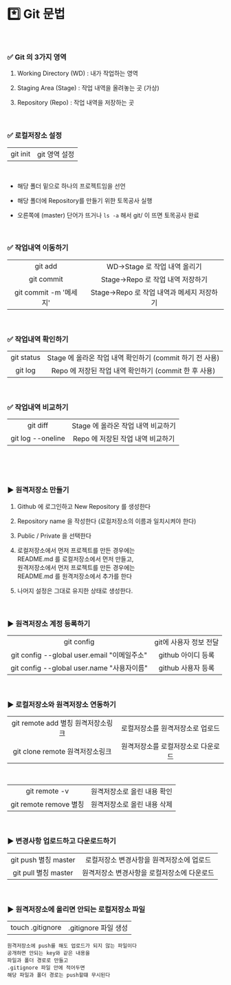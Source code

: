 # *️⃣ Git 문법

<br>

### ✅ Git 의 3가지 영역

1. Working Directory (WD) : 내가 작업하는 영역

2. Staging Area (Stage) : 작업 내역을 올려놓는 곳 (가상)

3. Repository (Repo) : 작업 내역을 저장하는 곳

<br>

### ✅ 로컬저장소 설정

| | |
|:---:|:---:|
|git init|git 영역 설정|

<br>

* 해당 폴더 밑으로 하나의 프로젝트임을 선언

* 해당 폴더에 Repository를 만들기 위한 토목공사 실행

* 오른쪽에 (master) 단어가 뜨거나 `ls -a` 해서 git/ 이 뜨면 토목공사 완료

<br>

### ✅ 작업내역 이동하기

| | |
|:---:|:---:|
|git add|WD→Stage 로 작업 내역 올리기|
|git commit|Stage→Repo 로 작업 내역 저장하기|
|git commit -m '메세지'|Stage→Repo 로 작업 내역과 메세지 저장하기|

<br>

### ✅ 작업내역 확인하기

| | |
|:---:|:---:|
|git status|Stage 에 올라온  작업 내역 확인하기  (commit 하기 전 사용)|
|git log|Repo 에 저장된 작업 내역 확인하기 (commit 한 후 사용)|

<br>

### ✅ 작업내역 비교하기

| | |
|:---:|:---:|
|git diff|Stage 에 올라온 작업 내역 비교하기|
|git log --oneline|Repo 에 저장된 작업 내역 비교하기|

<br>
<br>
<br>

### ▶️ 원격저장소 만들기

1. Github 에 로그인하고 New Repository 를 생성한다

2. Repository name 을 작성한다 (로컬저장소의 이름과 일치시켜야 한다)

3. Public / Private 을 선택한다

4. 로컬저장소에서 먼저 프로젝트를 만든 경우에는 <br> README.md 를 로컬저장소에서 먼저 만들고, <br> 원격저장소에서 먼저 프로젝트를 만든 경우에는 <br> README.md 를 원격저장소에서 추가를 한다

5. 나머지 설정은 그대로 유지한 상태로 생성한다.

<br>

### ▶️ 원격저장소 계정 등록하기

| | |
|:---:|:---:|
|git config|git에 사용자 정보 전달|
|git config --global user.email "이메일주소"|github 아이디 등록|
|git config --global user.name "사용자이름"|github 사용자 등록|

<br>

### ▶️ 로컬저장소와 원격저장소 연동하기

| | |
|:---:|:---:|
|git remote add 별칭 원격저장소링크|로컬저장소를 원격저장소로 업로드|
|git clone remote 원격저장소링크|원격저장소를 로컬저장소로 다운로드|

<br>

| | |
|:---:|:---:|
|git remote -v|원격저장소로 올린 내용 확인|
|git remote remove 별칭|원격저장소로 올린 내용 삭제|

<br>

### ▶️ 변경사항 업로드하고 다운로드하기

| | |
|:---:|:---:|
|git push 별칭 master|로컬저장소 변경사항을 원격저장소에 업로드|
|git pull 별칭 master|원격저장소 변경사항을 로컬저장소에 다운로드|

<br>

### ▶️ 원격저장소에 올리면 안되는 로컬저장소 파일

| | |
|:---:|:---:|
|touch .gitignore|.gitignore 파일 생성|

    원격저장소에 push를 해도 업로드가 되지 않는 파일이다
    공개하면 안되는 key와 같은 내용을 
    파일과 폴더 경로로 만들고
    .gitignore 파일 안에 적어두면
    해당 파일과 폴더 경로는 push할떄 무시된다 

<br>
<br>
<br>

